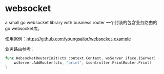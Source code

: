 # websocket
a small go websocket library with business router
一个封装的包含业务路由的go websocket库。

使用案例：https://github.com/youngsailor/websocket-example

业务路由参考：
```go
func WebsocketRouterInit(ctx context.Context, wsServer iface.IServer) {
	wsServer.AddRouter(ctx, "print", &controller.PrintRouter.Print)
}
```
